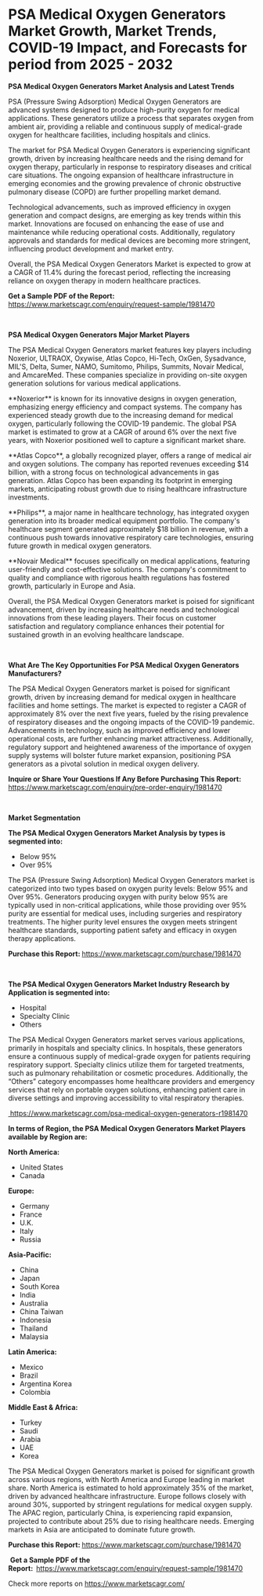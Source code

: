 <p><h1>PSA Medical Oxygen Generators Market Growth, Market Trends, COVID-19 Impact, and Forecasts for period from 2025 - 2032</h1></p><p><strong>PSA Medical Oxygen Generators Market Analysis and Latest Trends</strong></p>
<p><p>PSA (Pressure Swing Adsorption) Medical Oxygen Generators are advanced systems designed to produce high-purity oxygen for medical applications. These generators utilize a process that separates oxygen from ambient air, providing a reliable and continuous supply of medical-grade oxygen for healthcare facilities, including hospitals and clinics.</p><p>The market for PSA Medical Oxygen Generators is experiencing significant growth, driven by increasing healthcare needs and the rising demand for oxygen therapy, particularly in response to respiratory diseases and critical care situations. The ongoing expansion of healthcare infrastructure in emerging economies and the growing prevalence of chronic obstructive pulmonary disease (COPD) are further propelling market demand.</p><p>Technological advancements, such as improved efficiency in oxygen generation and compact designs, are emerging as key trends within this market. Innovations are focused on enhancing the ease of use and maintenance while reducing operational costs. Additionally, regulatory approvals and standards for medical devices are becoming more stringent, influencing product development and market entry.</p><p>Overall, the PSA Medical Oxygen Generators Market is expected to grow at a CAGR of 11.4% during the forecast period, reflecting the increasing reliance on oxygen therapy in modern healthcare practices.</p></p>
<p><strong>Get a Sample PDF of the Report:&nbsp;</strong> <a href="https://www.marketscagr.com/enquiry/request-sample/1981470?utm_campaign=2996&utm_medium=2&utm_source=Github&utm_content=ia&utm_term=04032025&utm_id=psa-medical-oxygen-generators">https://www.marketscagr.com/enquiry/request-sample/1981470</a></p>
<p>&nbsp;</p>
<p><strong>PSA Medical Oxygen Generators Major Market Players</strong></p>
<p><p>The PSA Medical Oxygen Generators market features key players including Noxerior, ULTRAOX, Oxywise, Atlas Copco, Hi-Tech, OxGen, Sysadvance, MIL'S, Delta, Sumer, NAMO, Sumitomo, Philips, Summits, Novair Medical, and AmcareMed. These companies specialize in providing on-site oxygen generation solutions for various medical applications.</p><p>**Noxerior** is known for its innovative designs in oxygen generation, emphasizing energy efficiency and compact systems. The company has experienced steady growth due to the increasing demand for medical oxygen, particularly following the COVID-19 pandemic. The global PSA market is estimated to grow at a CAGR of around 6% over the next five years, with Noxerior positioned well to capture a significant market share.</p><p>**Atlas Copco**, a globally recognized player, offers a range of medical air and oxygen solutions. The company has reported revenues exceeding $14 billion, with a strong focus on technological advancements in gas generation. Atlas Copco has been expanding its footprint in emerging markets, anticipating robust growth due to rising healthcare infrastructure investments.</p><p>**Philips**, a major name in healthcare technology, has integrated oxygen generation into its broader medical equipment portfolio. The company's healthcare segment generated approximately $18 billion in revenue, with a continuous push towards innovative respiratory care technologies, ensuring future growth in medical oxygen generators.</p><p>**Novair Medical** focuses specifically on medical applications, featuring user-friendly and cost-effective solutions. The company's commitment to quality and compliance with rigorous health regulations has fostered growth, particularly in Europe and Asia.</p><p>Overall, the PSA Medical Oxygen Generators market is poised for significant advancement, driven by increasing healthcare needs and technological innovations from these leading players. Their focus on customer satisfaction and regulatory compliance enhances their potential for sustained growth in an evolving healthcare landscape.</p></p>
<p>&nbsp;</p>
<p><strong>What Are The Key Opportunities For PSA Medical Oxygen Generators Manufacturers?</strong></p>
<p><p>The PSA Medical Oxygen Generators market is poised for significant growth, driven by increasing demand for medical oxygen in healthcare facilities and home settings. The market is expected to register a CAGR of approximately 8% over the next five years, fueled by the rising prevalence of respiratory diseases and the ongoing impacts of the COVID-19 pandemic. Advancements in technology, such as improved efficiency and lower operational costs, are further enhancing market attractiveness. Additionally, regulatory support and heightened awareness of the importance of oxygen supply systems will bolster future market expansion, positioning PSA generators as a pivotal solution in medical oxygen delivery.</p></p>
<p><strong>Inquire or Share Your Questions If Any Before Purchasing This Report:</strong> <a href="https://www.marketscagr.com/enquiry/pre-order-enquiry/1981470?utm_campaign=2996&utm_medium=2&utm_source=Github&utm_content=ia&utm_term=04032025&utm_id=psa-medical-oxygen-generators">https://www.marketscagr.com/enquiry/pre-order-enquiry/1981470</a></p>
<p>&nbsp;</p>
<p><strong>Market Segmentation</strong></p>
<p><strong>The PSA Medical Oxygen Generators Market Analysis by types is segmented into:</strong></p>
<p><ul><li>Below 95%</li><li>Over 95%</li></ul></p>
<p><p>The PSA (Pressure Swing Adsorption) Medical Oxygen Generators market is categorized into two types based on oxygen purity levels: Below 95% and Over 95%. Generators producing oxygen with purity below 95% are typically used in non-critical applications, while those providing over 95% purity are essential for medical uses, including surgeries and respiratory treatments. The higher purity level ensures the oxygen meets stringent healthcare standards, supporting patient safety and efficacy in oxygen therapy applications.</p></p>
<p><strong>Purchase this Report:&nbsp;</strong><a href="https://www.marketscagr.com/purchase/1981470?utm_campaign=2996&utm_medium=2&utm_source=Github&utm_content=ia&utm_term=04032025&utm_id=psa-medical-oxygen-generators">https://www.marketscagr.com/purchase/1981470</a></p>
<p>&nbsp;</p>
<p><strong>The PSA Medical Oxygen Generators Market Industry Research by Application is segmented into:</strong></p>
<p><ul><li>Hospital</li><li>Specialty Clinic</li><li>Others</li></ul></p>
<p><p>The PSA Medical Oxygen Generators market serves various applications, primarily in hospitals and specialty clinics. In hospitals, these generators ensure a continuous supply of medical-grade oxygen for patients requiring respiratory support. Specialty clinics utilize them for targeted treatments, such as pulmonary rehabilitation or cosmetic procedures. Additionally, the “Others” category encompasses home healthcare providers and emergency services that rely on portable oxygen solutions, enhancing patient care in diverse settings and improving accessibility to vital respiratory therapies.</p></p>
<p><a href="https://www.marketscagr.com/psa-medical-oxygen-generators-r1981470?utm_campaign=2996&utm_medium=2&utm_source=Github&utm_content=ia&utm_term=04032025&utm_id=psa-medical-oxygen-generators">&nbsp;https://www.marketscagr.com/psa-medical-oxygen-generators-r1981470</a></p>
<p><strong>In terms of Region, the PSA Medical Oxygen Generators Market Players available by Region are:</strong></p>
<p>
    <p> <strong> North America: </strong>
        <ul>
            <li>United States</li>
            <li>Canada</li>
        </ul>
        </p> 
    <p> <strong> Europe: </strong>
        <ul>
            <li>Germany</li>
            <li>France</li>
            <li>U.K.</li>
            <li>Italy</li>
            <li>Russia</li>
        </ul>
        </p> 
    <p> <strong> Asia-Pacific: </strong>
        <ul>
            <li>China</li>
            <li>Japan</li>
            <li>South Korea</li>
            <li>India</li>
            <li>Australia</li>
            <li>China Taiwan</li>
            <li>Indonesia</li>
            <li>Thailand</li>
            <li>Malaysia</li>
        </ul>
        </p> 
    <p> <strong> Latin America: </strong>
        <ul>
            <li>Mexico</li>
            <li>Brazil</li>
            <li>Argentina Korea</li>
            <li>Colombia</li>
        </ul>
        </p> 
    <p> <strong> Middle East & Africa: </strong>
        <ul>
            <li>Turkey</li>
            <li>Saudi</li>
            <li>Arabia</li>
            <li>UAE</li>
            <li>Korea</li>
        </ul>
    </p>
    </p>
<p><p>The PSA Medical Oxygen Generators market is poised for significant growth across various regions, with North America and Europe leading in market share. North America is estimated to hold approximately 35% of the market, driven by advanced healthcare infrastructure. Europe follows closely with around 30%, supported by stringent regulations for medical oxygen supply. The APAC region, particularly China, is experiencing rapid expansion, projected to contribute about 25% due to rising healthcare needs. Emerging markets in Asia are anticipated to dominate future growth.</p></p>
<p><strong>Purchase this Report: </strong><a href="https://www.marketscagr.com/purchase/1981470?utm_campaign=2996&utm_medium=2&utm_source=Github&utm_content=ia&utm_term=04032025&utm_id=psa-medical-oxygen-generators">https://www.marketscagr.com/purchase/1981470</a></p>
<p>&nbsp;<strong>Get a Sample PDF of the Report:&nbsp;&nbsp;</strong><a href="https://www.marketscagr.com/enquiry/request-sample/1981470?utm_campaign=2996&utm_medium=2&utm_source=Github&utm_content=ia&utm_term=04032025&utm_id=psa-medical-oxygen-generators">https://www.marketscagr.com/enquiry/request-sample/1981470</a></p>
<p><strong></strong></p>
<p>Check more reports on <a href="https://www.marketscagr.com/?utm_campaign=2996&utm_medium=2&utm_source=Github&utm_content=ia&utm_term=04032025&utm_id=psa-medical-oxygen-generators">https://www.marketscagr.com/</a></p>